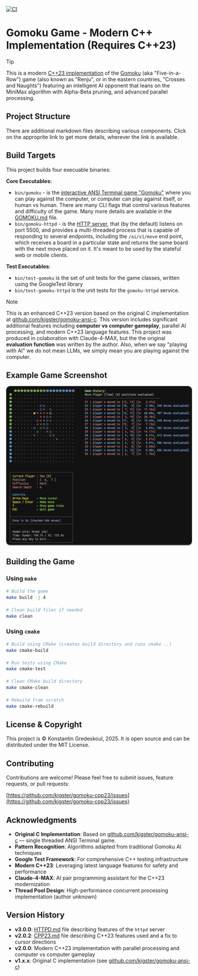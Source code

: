 [![CI](https://github.com/kigster/gomoku-cpp23/actions/workflows/ci.yml/badge.svg)](https://github.com/kigster/gomoku-cpp23/actions/workflows/ci.yml)

# Gomoku Game - Modern C++ Implementation (Requires C++23)

> [!TIP]
> This is a modern [C++23 implementation](doc/CPP23.md) of the [Gomoku](https://en.wikipedia.org/wiki/Gomoku) (aka "Five-in-a-Row") game (also known as "Renju", or in the eastern countries, "Crosses and Naughts") featuring an intelligent AI opponent that leans on the MiniMax algorithm with Alpha-Beta pruning, and advanced parallel processing.

## Project Structure

There are additional markdown files describing various components. Click on the approprite link to get more details, wherever the link is available.

## Build Targets

This project builds four execuable binaries:

**Core Executables:**

* `bin/gomoku` - is the [interactive ANSI Terminal game "Gomoku"](doc/GOMOKU.md) where you can play against the computer, or computer can play against itself, or human vs human. There are many CLI flags that control various features and difficulty of the game. Many more details are available in the [GOMOKU.md](doc/GOMOKU.md) file.
* `bin/gomoku-httpd` - is the [HTTP server](doc/HTTPD.md), that (by the default) listens on port 5500, and provides a multi-threaded process that is capable of responding to several endpoints, including the `/ai/v1/move` end point, which receives a board in a particular state and returns the same board with the next move placed on it. It's meant to be used by the stateful web or mobile clients.

**Test Executables**:

* `bin/test-gomoku` is the set of unit tests for the game classes, written using the GoogleTest library
* `bin/test-gomoku-httpd` is the unit tests for the `gomoku-httpd` service.

> [!NOTE]  
> This is an enhanced C++23 version based on the original C implementation at [github.com/kigster/gomoku-ansi-c](https://github.com/kigster/gomoku-ansi-c/). This version includes significant additional features including **computer vs computer gameplay**, parallel AI processing, and modern C++23 language features. This project was produced in colaboration with Claude-4-MAX, but the the original **evaluation function** was written by the author. Also, when we say "playing with AI" we do not mean LLMs, we simply mean you are playing against the computer.

## Example Game Screenshot

<img src="doc/gomoku-play-on-hard.png" width="700" border="1" style=" border-radius: 10px"/>

## Building the Game

### Using `make`

```bash
# Build the game
make build -j 4

# Clean build files if needed
make clean
```

### Using `cmake`

```bash
# Build using CMake (creates build directory and runs cmake ..)
make cmake-build

# Run tests using CMake
make cmake-test

# Clean CMake build directory
make cmake-clean

# Rebuild from scratch
make cmake-rebuild
```

## License & Copyright

This project is © Konstantin Gredeskoul, 2025. It is open source and can be distributed under the MIT License.

## Contributing

Contributions are welcome! Please feel free to submit issues, feature requests, or pull requests:

[https://github.com/kigster/gomoku-cpp23/issues](https://github.com/kigster/gomoku-cpp23/issues)

## Acknowledgments

- **Original C Implementation**: Based on [github.com/kigster/gomoku-ansi-c](https://github.com/kigster/gomoku-ansi-c/) — single threaded ANSI Terminal game.
- **Pattern Recognition**: Algorithms adapted from traditional Gomoku AI techniques
- **Google Test Framework**: For comprehensive C++ testing infrastructure
- **Modern C++23**: Leveraging latest language features for safety and performance
- **Claude-4-MAX**: AI pair programming assistant for the C++23 modernization
- **Thread Pool Design**: High-performance concurrent processing implementation (author unknown)

## Version History

- **v3.0.0**: [HTTPD.md](doc/HTTPD.md) file describing features of the `httpd` server
- **v2.0.2**: [CPP23.md](doc/CPP32.md) file describing C++23 features used and a fix to cursor directions
- **v2.0.0**: Modern C++23 implementation with parallel processing and computer vs computer gameplay
- **v1.x.x**: Original C implementation (see [github.com/kigster/gomoku-ansi-c](https://github.com/kigster/gomoku-ansi-c/))


